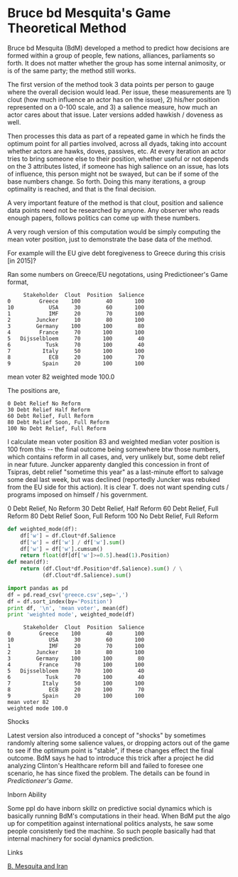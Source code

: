 # Bruce bd Mesquita's Game Theoretical Method

Bruce bd Mesquita (BdM) developed a method to predict how decisions
are formed within a group of people, few nations, alliances,
parliaments so forth. It does not matter whether the group has some
internal animosity, or is of the same party; the method still works.

The first version of the method took 3 data points per person to gauge
where the overall decision would lead. Per issue, these measurements
are 1) clout (how much influence an actor has on the issue), 2)
his/her position represented on a 0-100 scale, and 3) a salience
measure, how much an actor cares about that issue. Later versions
added hawkish / doveness as well.

Then processes this data as part of a repeated game in which he finds
the optimum point for all parties involved, across all dyads, taking
into account whether actors are hawks, doves, passives, etc. At every
iteration an actor tries to bring someone else to their position,
whether useful or not depends on the 3 attributes listed, if someone
has high salience on an issue, has lots of influence, this person
might not be swayed, but can be if some of the base numbers change. So
forth. Doing this many iterations, a group optimality is reached, and
that is the final decision.

A very important feature of the method is that clout, position and
salience data points need not be researched by anyone. Any observer
who reads enough papers, follows politics can come up with these
numbers.

A very rough version of this computation would be simply computing the
mean voter position, just to demonstrate the base data of the method.

For example will the EU give debt foregiveness to Greece during this crisis [in 2015]?

Ran some numbers on Greece/EU negotations, using Predictioneer's Game format,

```
     Stakeholder  Clout  Position  Salience
0         Greece    100        40       100
10           USA     30        60       100
1            IMF     20        70       100
2        Juncker     10        80       100
3        Germany    100       100        80
4         France     70       100       100
5   Dijsselbloem     70       100        40
6           Tusk     70       100        40
7          Italy     50       100       100
8            ECB     20       100        70
9          Spain     20       100       100 
```

mean voter 82
weighted mode 100.0

The positions are,

```
0 Debt Relief No Reform
30 Debt Relief Half Reform
60 Debt Relief, Full Reform
80 Debt Relief Soon, Full Reform
100 No Debt Relief, Full Reform
```

I calculate mean voter position 83 and weighted median voter position
is 100 from this -- the final outcome being somewhere btw those
numbers, which contains reform in all cases, and, very unlikely but,
some debt relief in near future. Juncker apparenty dangled this
concession in front of Tsipras, debt relief "sometime this year" as a
last-minute effort to salvage some deal last week, but was declined
(reportedly Juncker was rebuked from the EU side for this action). It
is clear T. does not want spending cuts / programs imposed on himself
/ his government.

0 Debt Relief, No Reform
30 Debt Relief, Half Reform
60 Debt Relief, Full Reform
80 Debt Relief Soon, Full Reform
100 No Debt Relief, Full Reform

```python
def weighted_mode(df):
    df['w'] = df.Clout*df.Salience 
    df['w'] = df['w'] / df['w'].sum()
    df['w'] = df['w'].cumsum()
    return float(df[df['w']>=0.5].head(1).Position)    
def mean(df):
    return (df.Clout*df.Position*df.Salience).sum() / \
           (df.Clout*df.Salience).sum()
```


```python
import pandas as pd
df = pd.read_csv('greece.csv',sep=',')
df = df.sort_index(by='Position')
print df, '\n', 'mean voter', mean(df)
print 'weighted mode', weighted_mode(df)
```

```text
     Stakeholder  Clout  Position  Salience
0         Greece    100        40       100
10           USA     30        60       100
1            IMF     20        70       100
2        Juncker     10        80       100
3        Germany    100       100        80
4         France     70       100       100
5   Dijsselbloem     70       100        40
6           Tusk     70       100        40
7          Italy     50       100       100
8            ECB     20       100        70
9          Spain     20       100       100 
mean voter 82
weighted mode 100.0
```

Shocks

Latest version also introduced a concept of "shocks" by sometimes
randomly altering some salience values, or dropping actors out of the
game to see if the optimum point is "stable", if these changes effect
the final outcome. BdM says he had to introduce this trick after a
project he did analyzing Clinton's Healthcare reform bill and failed
to foresee one scenario, he has since fixed the problem. The details
can be found in *Predictioneer's Game*.

Inborn Ability

Some ppl do have inborn skillz on predictive social dynamics which is
basically running BdM's computations in their head. When BdM put the
algo up for competition against international politics analysts, he
saw some people consistenly tied the machine. So such people basically
had that internal machinery for social dynamics prediction.

Links

[B. Mesquita and Iran](../../2015/04/mesquita-iran.md)



